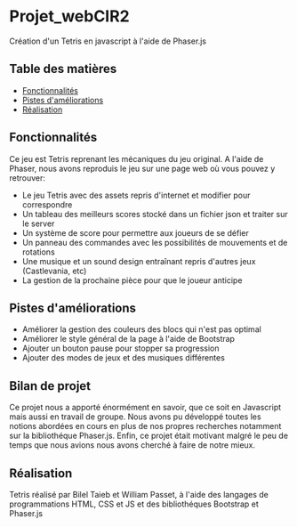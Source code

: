 # Projet_webCIR2
Création d'un Tetris en javascript à l'aide de Phaser.js

## Table des matières

- [Fonctionnalités](#fonctionnalités)
- [Pistes d'améliorations](#pistesd'améliorations)
- [Réalisation](#réalisation)

## Fonctionnalités
Ce jeu est Tetris reprenant les mécaniques du jeu original.
A l'aide de Phaser, nous avons reproduis le jeu sur une page web où vous pouvez y retrouver:
- Le jeu Tetris avec des assets repris d'internet et modifier pour correspondre
- Un tableau des meilleurs scores stocké dans un fichier json et traiter sur le server
- Un système de score pour permettre aux joueurs de se défier
- Un panneau des commandes avec les possibilités de mouvements et de rotations
- Une musique et un sound design entraînant repris d'autres jeux (Castlevania, etc)
- La gestion de la prochaine pièce pour que le joueur anticipe

## Pistes d'améliorations
- Améliorer la gestion des couleurs des blocs qui n'est pas optimal
- Améliorer le style général de la page à l'aide de Bootstrap
- Ajouter un bouton pause pour stopper sa progression
- Ajouter des modes de jeux et des musiques différentes

## Bilan de projet
Ce projet nous a apporté énormément en savoir, que ce soit en Javascript mais aussi en travail de groupe.
Nous avons pu développé toutes les notions abordées en cours en plus de nos propres recherches notamment sur la bibliothéque Phaser.js. Enfin, ce projet était motivant malgré le peu de temps que nous avions nous avons cherché à faire de notre mieux.

## Réalisation
Tetris réalisé par Bilel Taieb et William Passet, à l'aide des langages de programmations HTML, CSS et JS et des bibliothéques Bootstrap et Phaser.js